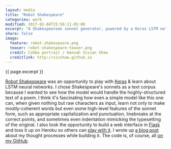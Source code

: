 ```yaml
---
layout: media
title: "Robot Shakespeare"
categories: work
modified: 2017-02-04T15:56:11-05:00
excerpt: "A Shakespearean sonnet generator, powered by a Keras LSTM network and Flask."
share: false
image:
  feature: robot-shakespeare.png
  teaser: robot-shakespeare-teaser.png
  credit: Cobbe portrait / Hannah Vivian Shaw
  creditlink: http://vivshaw.github.io
---
```


{{ page.excerpt }}

[Robot Shakespeare](http://robot-shakespeare.herokuapp.com/) was an opportunity to play with [Keras](keras.io) & learn about LSTM neural networks. I chose Shakespeare's sonnets as a text corpus because I wanted to see how the model would handle the hoghly-structured text of a poem. I think it's fascinating how even a simple model like this one can, when given nothing but raw characters as input, learn not only to make mostly-coherent words but even some high-level features of the sonnet form, such as appropriate capitalization and punctuation, linebreaks at the correct points, and sometimes even indentation mimicking the typesetting of the original. I also took the opportunity to build a web interface in [Flask](http://flask.pocoo.org/) and toss it up on Heroku so others can [play with it](http://robot-shakespeare.herokuapp.com/). I wrote up [a blog post](https://vivshaw.github.io/blog/electric-pentameter/) about my thought processes while building it. The code is, of course, all [on my GitHub](https://github.com/vivshaw/scriptophile).